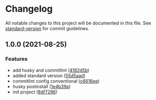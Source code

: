 # Changelog

All notable changes to this project will be documented in this file. See [standard-version](https://github.com/conventional-changelog/standard-version) for commit guidelines.

## 1.0.0 (2021-08-25)


### Features

* add husky and commitlint ([4182d5b](https://github.com/fernandoxe/text-pic/commit/4182d5b8302fc68d6a473d1610f9f851d1a3fe94))
* added standard version ([55d5aad](https://github.com/fernandoxe/text-pic/commit/55d5aad039dc708aedae64bf615951f290b631bc))
* commitlint config conventional ([c6616ee](https://github.com/fernandoxe/text-pic/commit/c6616eefbe631517334a577fc483091fdac7bbf2))
* husky postinstall ([1e4b39a](https://github.com/fernandoxe/text-pic/commit/1e4b39a622b9c38d2dfdb244eb35000fe7fd2934))
* init project ([8df7296](https://github.com/fernandoxe/text-pic/commit/8df7296f33f89b83519380e46b53c6b1e55ab85a))
